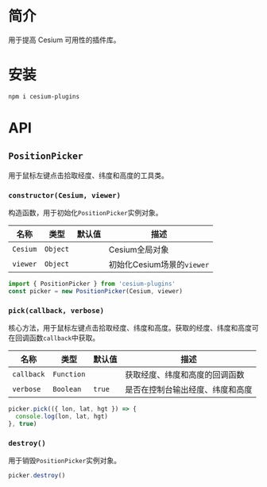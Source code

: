 # 简介

用于提高 Cesium 可用性的插件库。

# 安装

```
npm i cesium-plugins
```

# API

## `PositionPicker`

用于鼠标左键点击拾取经度、纬度和高度的工具类。

### `constructor(Cesium, viewer)`

构造函数，用于初始化`PositionPicker`实例对象。

| 名称       | 类型       | 默认值 | 描述                   |
| -------- | -------- | --- | -------------------- |
| `Cesium` | `Object` |     | Cesium全局对象           |
| `viewer` | `Object` |     | 初始化Cesium场景的`viewer` |

```javascript
import { PositionPicker } from 'cesium-plugins'
const picker = new PositionPicker(Cesium, viewer)
```

### `pick(callback, verbose)`

核心方法，用于鼠标左键点击拾取经度、纬度和高度。获取的经度、纬度和高度可在回调函数`callback`中获取。

| 名称         | 类型         | 默认值    | 描述               |
| ---------- | ---------- | ------ | ---------------- |
| `callback` | `Function` |        | 获取经度、纬度和高度的回调函数  |
| `verbose`  | `Boolean`  | `true` | 是否在控制台输出经度、纬度和高度 |

```javascript
picker.pick(({ lon, lat, hgt }) => {
  console.log(lon, lat, hgt)
}, true)
```

### `destroy()`

用于销毁`PositionPicker`实例对象。

```javascript
picker.destroy()
```

